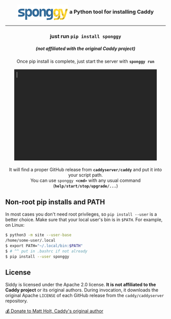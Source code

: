<h3 align="center"><img src="https://raw.githubusercontent.com/fikisipi/sponggy/main/sponggy_logo.png" height="50" valign="middle"> a Python tool for installing Caddy</h3>
<hr>
<h3 align="center">just run <code>pip install sponggy</code><h5 align="center">(not affiliated with the original Caddy project)</h5></h3>

<p align="center">
Once pip install is complete, just start the server with <code><b>sponggy run</b></code>
<br><br>
<img src="https://raw.githubusercontent.com/fikisipi/sponggy/main/sponggy_screencap.gif" width="448">
<br><br>
It will find a proper GitHub release from <code><b>caddyserver/caddy</b></code> and put it into your script path.<br>
You can use <code>sponggy <b>&lt;cmd&gt;</b></code> with any usual command (<code><b>help/start/stop/upgrade/...</b></code>)
</p>

## Non-root pip installs and PATH

In most cases you don't need root privileges, so `pip install --user` is a better choice. Make sure that
your local user's bin is in `$PATH`. For example, on Linux:

```bash
$ python3 -m site --user-base
/home/some-user/.local
$ export PATH="~/.local/bin:$PATH"
$ # ^^ put in .bashrc if not already
$ pip install --user sponggy
```

## License

Siddy is licensed under the Apache 2.0 license. **It is not affiliated to the Caddy project** or its original
authors. During invocation, it downloads the original Apache `LICENSE` of each GitHub release from the
`caddy/caddyserver` repository.

[💰 Donate to Matt Holt, Caddy's original author](https://github.com/sponsors/mholt)